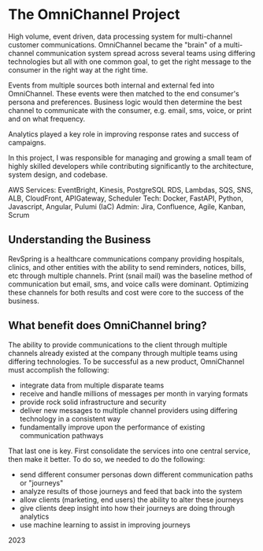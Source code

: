 # The OmniChannel Project
High volume, event driven, data processing system for multi-channel customer communications.  OmniChannel became the "brain" of a multi-channel communication system spread across several teams using differing technologies but all with one common goal, to get the right message to the consumer in the right way at the right time.

Events from multiple sources both internal and external fed into OmniChannel.  These events were then matched to the end consumer's persona and preferences.  Business logic would then determine the best channel to communicate with the consumer, e.g. email, sms, voice, or print and on what frequency.

Analytics played a key role in improving response rates and success of campaigns.

In this project, I was responsible for managing and growing a small team of highly skilled developers while contributing significantly to the architecture, system design, and codebase.

AWS Services: EventBright, Kinesis, PostgreSQL RDS, Lambdas, SQS, SNS, ALB, CloudFront, APIGateway, Scheduler
Tech: Docker, FastAPI, Python, Javascript, Angular, Pulumi (IaC)
Admin: Jira, Confluence, Agile, Kanban, Scrum

## Understanding the Business

RevSpring is a healthcare communications company providing hospitals, clinics, and other entities with the ability to send reminders, notices, bills, etc through multiple channels.  Print (snail mail) was the baseline method of communication but email, sms, and voice calls were dominant.  Optimizing these channels for both results and cost were core to the success of the business.

## What benefit does OmniChannel bring?

The ability to provide communications to the client through multiple channels already existed at the company through multiple teams using differing technologies.  To be successful as a new product, OmniChannel must accomplish the following:

- integrate data from multiple disparate teams
- receive and handle millions of messages per month in varying formats
- provide rock solid infrastructure and security
- deliver new messages to multiple channel providers using differing technology in a consistent way
- fundamentally improve upon the performance of existing communication pathways

That last one is key.  First consolidate the services into one central service, then make it better.  To do so, we needed to do the following:

- send different consumer personas down different communication paths or "journeys"
- analyze results of those journeys and feed that back into the system
- allow clients (marketing, end users) the ability to alter these journeys
- give clients deep insight into how their journeys are doing through analytics
- use machine learning to assist in improving journeys

<!--
## Architecture

A high volume, highly performant, serverless, event-driven architecture was created to meets the needs of the project.

![Event Driven Architecture](images/architecture.png)
|:--:| 
| *All architecture is built and managed through Pulumi/Python for IaC.* |
-->

2023
